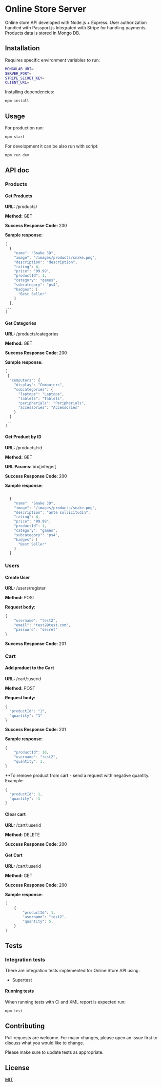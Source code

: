 # Online Store Server

Online store API developed with Node.js + Express.
User authorization handled with Passport.js
Integrated with Stripe for handling payments.
Products data is stored in Mongo DB.

## Installation

Requires specific environment variables to run:

```bash
MONGOLAB_URI=
SERVER_PORT=
STRIPE_SECRET_KEY=
CLIENT_URL=
```

Installing dependencies:

```bash
npm install
```

## Usage

For production run:

```bash
npm start
```

For development it can be also run with script:

```bash
npm run dev
```

## API doc

### Products

#### Get Products

**URL:** /products/

**Method:** GET

**Success Response Code**: 200

**Sample response:**

```javaScript
[
  {
    "name": "Snake 3D",
    "image": "/images/products/snake.png",
    "description": "description",
    "rating": 4,
    "price": "99.99",
    "productId": 1,
    "category": "games",
    "subcategory": "ps4",
    "badges": [
      "Best Seller"
    ]
  },
...
]

```

#### Get Categories

**URL:** /products/categories

**Method:** GET

**Success Response Code**: 200

**Sample response:**

```javaScript
[
 {
  "computers": {
    "display": "Computers",
    "subcategories": {
      "laptops": "Laptops",
      "tablets": "Tablets",
      "peripherials": "Peripherials",
      "accessories": "Accessories"
    }
  }
...
]

```

#### Get Product by ID

**URL:** /products/:id

**Method:** GET

**URL Params:** id=[integer]

**Success Response Code**: 200

**Sample response:**

```javaScript

  {
    "name": "Snake 3D",
    "image": "/images/products/snake.png",
    "description": "ante sollicitudin",
    "rating": 4,
    "price": "99.99",
    "productId": 1,
    "category": "games",
    "subcategory": "ps4",
    "badges": [
      "Best Seller"
    ]
  }
```

### Users

#### Create User

**URL:** /users/register

**Method:** POST

**Request body:**

```javaScript
{
    "username": "test2",
    "email": "test2@test.com",
    "password": "secret"
}
```

**Success Response Code**: 201

### Cart

#### Add product to the Cart

**URL:** /cart/:userid

**Method:** POST

**Request body:**

```javaScript
{
  "productId": "1",
  "quantity": "1"
}
```

**Success Response Code**: 201

**Sample response:**

```javaScript
{
    "productId": 10,
    "username": "test2",
    "quantity": 1,
}
```

\*\*To remove product from cart - send a request with negative quantity. Example:

```javaScript
{
  "productId": 1,
  "quantity": -1
}
```

#### Clear cart

**URL:** /cart/:userid

**Method:** DELETE

**Success Response Code**: 200

#### Get Cart

**URL:** /cart/:userid

**Method:** GET

**Success Response Code**: 200

**Sample response:**

```javaScript
[
    {
        "productId": 1,
        "username": "test2",
        "quantity": 5,
    }
]
```

## Tests

### Integration tests

There are integration tests implemented for Online Store API using:

- Supertest

#### Running tests

When running tests with CI and XML report is expected run:

```bash
npm test
```

## Contributing

Pull requests are welcome. For major changes, please open an issue first to discuss what you would like to change.

Please make sure to update tests as appropriate.

## License

[MIT](https://choosealicense.com/licenses/mit/)
